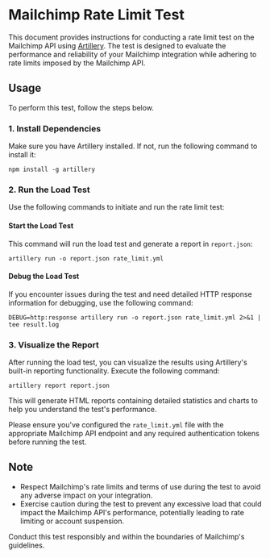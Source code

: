 # Mailchimp Rate Limit Test

This document provides instructions for conducting a rate limit test on the Mailchimp API using [Artillery](https://artillery.io/). The test is designed to evaluate the performance and reliability of your Mailchimp integration while adhering to rate limits imposed by the Mailchimp API.

## Usage

To perform this test, follow the steps below.

### 1. Install Dependencies

Make sure you have Artillery installed. If not, run the following command to install it:

```shell
npm install -g artillery
```

### 2. Run the Load Test

Use the following commands to initiate and run the rate limit test:

#### Start the Load Test

This command will run the load test and generate a report in `report.json`:

```shell
artillery run -o report.json rate_limit.yml
```

#### Debug the Load Test

If you encounter issues during the test and need detailed HTTP response information for debugging, use the following command:

```shell
DEBUG=http:response artillery run -o report.json rate_limit.yml 2>&1 | tee result.log
```

### 3. Visualize the Report

After running the load test, you can visualize the results using Artillery's built-in reporting functionality. Execute the following command:

```shell
artillery report report.json
```

This will generate HTML reports containing detailed statistics and charts to help you understand the test's performance.

Please ensure you've configured the `rate_limit.yml` file with the appropriate Mailchimp API endpoint and any required authentication tokens before running the test.

## Note

- Respect Mailchimp's rate limits and terms of use during the test to avoid any adverse impact on your integration.
- Exercise caution during the test to prevent any excessive load that could impact the Mailchimp API's performance, potentially leading to rate limiting or account suspension.

Conduct this test responsibly and within the boundaries of Mailchimp's guidelines.
